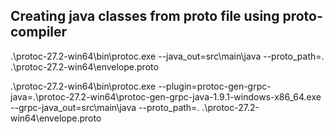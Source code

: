 ## Creating java classes from proto file using proto-compiler

.\protoc-27.2-win64\bin\protoc.exe --java_out=src\main\java --proto_path=. .\protoc-27.2-win64\envelope.proto

.\protoc-27.2-win64\bin\protoc.exe --plugin=protoc-gen-grpc-java=.\protoc-27.2-win64\protoc-gen-grpc-java-1.9.1-windows-x86_64.exe --grpc-java_out=src\main\java --proto_path=. .\protoc-27.2-win64\envelope.proto
